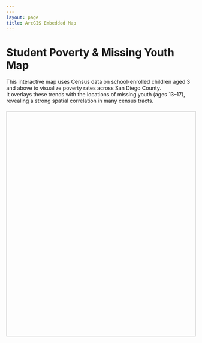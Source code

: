 ```yaml
---
---
layout: page
title: ArcGIS Embedded Map
---
```


<!-- Load ArcGIS Embeddable Components -->
<script type="module" src="https://js.arcgis.com/embeddable-components/4.33/arcgis-embeddable-components.esm.js"></script>

# Student Poverty & Missing Youth Map

This interactive map uses Census data on school-enrolled children aged 3 and above to visualize poverty rates across San Diego County.  
It overlays these trends with the locations of missing youth (ages 13–17), revealing a strong spatial correlation in many census tracts.

<div style="width: 100%; max-width: 900px; height: 600px; margin-top: 20px; border: 1px solid #ccc;">
  <arcgis-embedded-map 
    style="width: 100%; height: 100%;" 
    item-id="ec23b7371be647968689a93c200de8e7" 
    theme="light" 
    center="-117.02850659779222,32.74568780765893" 
    scale="288895.2771445" 
    portal-url="https://sdsugeo.maps.arcgis.com">
  </arcgis-embedded-map>
</div>

